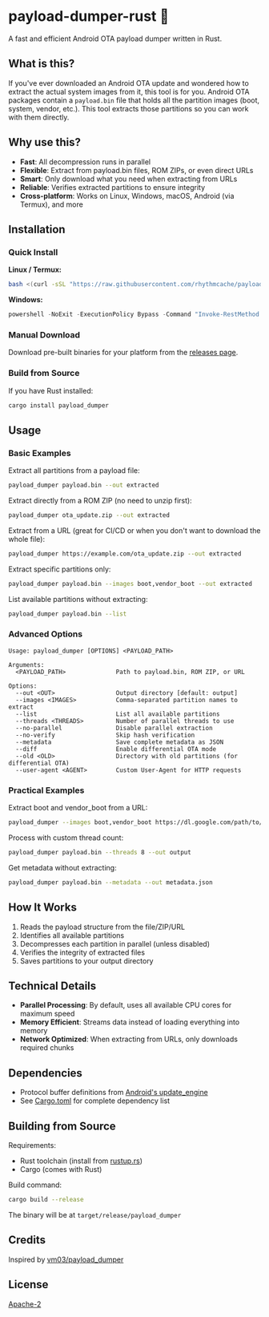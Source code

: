 # payload-dumper-rust 🦀

A fast and efficient Android OTA payload dumper written in Rust.

## What is this?

If you've ever downloaded an Android OTA update and wondered how to extract the actual system images from it, this tool is for you. Android OTA packages contain a `payload.bin` file that holds all the partition images (boot, system, vendor, etc.). This tool extracts those partitions so you can work with them directly.

## Why use this?

- **Fast**: All decompression runs in parallel
- **Flexible**: Extract from payload.bin files, ROM ZIPs, or even direct URLs
- **Smart**: Only download what you need when extracting from URLs
- **Reliable**: Verifies extracted partitions to ensure integrity
- **Cross-platform**: Works on Linux, Windows, macOS, Android (via Termux), and more

## Installation

### Quick Install

**Linux / Termux:**
```bash
bash <(curl -sSL "https://raw.githubusercontent.com/rhythmcache/payload-dumper-rust/main/scripts/install.sh")
```

**Windows:**
```powershell
powershell -NoExit -ExecutionPolicy Bypass -Command "Invoke-RestMethod -Uri 'https://raw.githubusercontent.com/rhythmcache/payload-dumper-rust/main/scripts/install.ps1' | Invoke-Expression"
```

### Manual Download

Download pre-built binaries for your platform from the [releases page](https://github.com/rhythmcache/payload-dumper-rust/releases).


### Build from Source

If you have Rust installed:
```bash
cargo install payload_dumper
```

## Usage

### Basic Examples

Extract all partitions from a payload file:
```bash
payload_dumper payload.bin --out extracted
```

Extract directly from a ROM ZIP (no need to unzip first):
```bash
payload_dumper ota_update.zip --out extracted
```

Extract from a URL (great for CI/CD or when you don't want to download the whole file):
```bash
payload_dumper https://example.com/ota_update.zip --out extracted
```

Extract specific partitions only:
```bash
payload_dumper payload.bin --images boot,vendor_boot --out extracted
```

List available partitions without extracting:
```bash
payload_dumper payload.bin --list
```

### Advanced Options

```
Usage: payload_dumper [OPTIONS] <PAYLOAD_PATH>

Arguments:
  <PAYLOAD_PATH>              Path to payload.bin, ROM ZIP, or URL

Options:
  --out <OUT>                 Output directory [default: output]
  --images <IMAGES>           Comma-separated partition names to extract
  --list                      List all available partitions
  --threads <THREADS>         Number of parallel threads to use
  --no-parallel               Disable parallel extraction
  --no-verify                 Skip hash verification
  --metadata                  Save complete metadata as JSON
  --diff                      Enable differential OTA mode
  --old <OLD>                 Directory with old partitions (for differential OTA)
  --user-agent <AGENT>        Custom User-Agent for HTTP requests
```

### Practical Examples

Extract boot and vendor_boot from a URL:
```bash
payload_dumper --images boot,vendor_boot https://dl.google.com/path/to/ota.zip
```

Process with custom thread count:
```bash
payload_dumper payload.bin --threads 8 --out output
```

Get metadata without extracting:
```bash
payload_dumper payload.bin --metadata --out metadata.json
```

## How It Works

1. Reads the payload structure from the file/ZIP/URL
2. Identifies all available partitions
3. Decompresses each partition in parallel (unless disabled)
4. Verifies the integrity of extracted files
5. Saves partitions to your output directory


## Technical Details

- **Parallel Processing**: By default, uses all available CPU cores for maximum speed
- **Memory Efficient**: Streams data instead of loading everything into memory
- **Network Optimized**: When extracting from URLs, only downloads required chunks

## Dependencies

- Protocol buffer definitions from [Android's update_engine](https://android.googlesource.com/platform/system/update_engine/+/HEAD/update_metadata.proto)
- See [Cargo.toml](./Cargo.toml) for complete dependency list

## Building from Source

Requirements:
- Rust toolchain (install from [rustup.rs](https://rustup.rs))
- Cargo (comes with Rust)

Build command:
```bash
cargo build --release
```

The binary will be at `target/release/payload_dumper`

## Credits

Inspired by [vm03/payload_dumper](https://github.com/vm03/payload_dumper)

## License

[Apache-2](./LICENSE)

